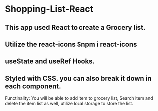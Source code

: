 # Shopping-List-React

## This app used React to create a Grocery list.

## Utilize the react-icons $npm i react-icons

## useState and useRef Hooks.

## Styled with CSS. you can also break it down in each component.

Functinality: You will be able to add item to grocery list, Search item and delete the item list as well, utilize local storage to store the list.
